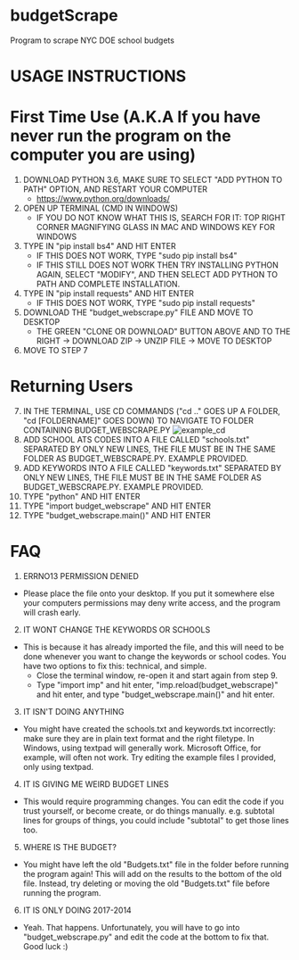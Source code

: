 # budgetScrape
Program to scrape NYC DOE school budgets

#
# USAGE INSTRUCTIONS
# First Time Use (A.K.A If you have never run the program on the computer you are using)
1. DOWNLOAD PYTHON 3.6, MAKE SURE TO SELECT "ADD PYTHON TO PATH" OPTION, AND RESTART YOUR COMPUTER
	* https://www.python.org/downloads/
2. OPEN UP TERMINAL (CMD IN WINDOWS)
	* IF YOU DO NOT KNOW WHAT THIS IS, SEARCH FOR IT: TOP RIGHT CORNER MAGNIFYING GLASS IN MAC AND WINDOWS KEY FOR WINDOWS
3. TYPE IN "pip install bs4" AND HIT ENTER
	* IF THIS DOES NOT WORK, TYPE "sudo pip install bs4"
	* IF THIS STILL DOES NOT WORK THEN TRY INSTALLING PYTHON AGAIN, SELECT "MODIFY", AND THEN SELECT ADD PYTHON TO PATH AND COMPLETE INSTALLATION.
4. TYPE IN "pip install requests" AND HIT ENTER
	* IF THIS DOES NOT WORK, TYPE "sudo pip install requests"
5. DOWNLOAD THE "budget_webscrape.py" FILE AND MOVE TO DESKTOP
	* THE GREEN "CLONE OR DOWNLOAD" BUTTON ABOVE AND TO THE RIGHT -> DOWNLOAD ZIP -> UNZIP FILE -> MOVE TO DESKTOP
6. MOVE TO STEP 7
	
# Returning Users	
7. IN THE TERMINAL, USE CD COMMANDS ("cd .." GOES UP A FOLDER, "cd [FOLDERNAME]" GOES DOWN) TO NAVIGATE TO FOLDER CONTAINING BUDGET_WEBSCRAPE.PY
	![example_cd](https://user-images.githubusercontent.com/8934469/28842126-7634234e-76ca-11e7-9d98-619bcfae4362.png)
8. ADD SCHOOL ATS CODES INTO A FILE CALLED "schools.txt" SEPARATED BY ONLY NEW LINES, THE FILE MUST BE IN THE SAME FOLDER AS BUDGET_WEBSCRAPE.PY. EXAMPLE PROVIDED.
9. ADD KEYWORDS INTO A FILE CALLED "keywords.txt" SEPARATED BY ONLY NEW LINES, THE FILE MUST BE IN THE SAME FOLDER AS BUDGET_WEBSCRAPE.PY. EXAMPLE PROVIDED.
10. TYPE "python" AND HIT ENTER
11. TYPE "import budget_webscrape" AND HIT ENTER
12. TYPE "budget_webscrape.main()" AND HIT ENTER

#
# FAQ
1. ERRNO13 PERMISSION DENIED
* Please place the file onto your desktop. If you put it somewhere else your computers permissions may deny write access, and the program will crash early.

2. IT WONT CHANGE THE KEYWORDS OR SCHOOLS
* This is because it has already imported the file, and this will need to be done whenever you want to change the keywords or school codes. You have two options to fix this: technical, and simple.
	* Close the terminal window, re-open it and start again from step 9.
	* Type "import imp" and hit enter,
	"imp.reload(budget_webscrape)" and hit enter,
	and type "budget_webscrape.main()" and hit enter.
	
3. IT ISN'T DOING ANYTHING
* You might have created the schools.txt and keywords.txt incorrectly: make sure they are in plain text format and the right filetype. In Windows, using textpad will generally work. Microsoft Office, for example, will often not work. Try editing the example files I provided, only using textpad.

4. IT IS GIVING ME WEIRD BUDGET LINES
* This would require programming changes. You can edit the code if you trust yourself, or become create, or do things manually. e.g. subtotal lines for groups of things, you could include "subtotal" to get those lines too.

5. WHERE IS THE BUDGET?
* You might have left the old "Budgets.txt" file in the folder before running the program again! This will add on the results to the bottom of the old file. Instead, try deleting or moving the old "Budgets.txt" file before running the program.

6. IT IS ONLY DOING 2017-2014
* Yeah. That happens. Unfortunately, you will have to go into "budget_webscrape.py" and edit the code at the bottom to fix that. Good luck :)
